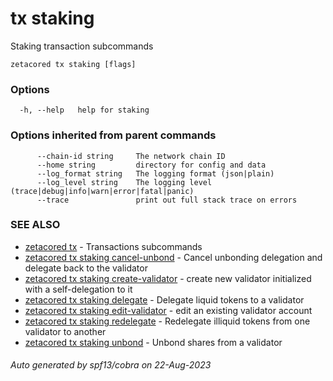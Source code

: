 # tx staking

Staking transaction subcommands

```
zetacored tx staking [flags]
```

### Options

```
  -h, --help   help for staking
```

### Options inherited from parent commands

```
      --chain-id string     The network chain ID
      --home string         directory for config and data 
      --log_format string   The logging format (json|plain) 
      --log_level string    The logging level (trace|debug|info|warn|error|fatal|panic) 
      --trace               print out full stack trace on errors
```

### SEE ALSO

* [zetacored tx](zetacored_tx.md)	 - Transactions subcommands
* [zetacored tx staking cancel-unbond](zetacored_tx_staking_cancel-unbond.md)	 - Cancel unbonding delegation and delegate back to the validator
* [zetacored tx staking create-validator](zetacored_tx_staking_create-validator.md)	 - create new validator initialized with a self-delegation to it
* [zetacored tx staking delegate](zetacored_tx_staking_delegate.md)	 - Delegate liquid tokens to a validator
* [zetacored tx staking edit-validator](zetacored_tx_staking_edit-validator.md)	 - edit an existing validator account
* [zetacored tx staking redelegate](zetacored_tx_staking_redelegate.md)	 - Redelegate illiquid tokens from one validator to another
* [zetacored tx staking unbond](zetacored_tx_staking_unbond.md)	 - Unbond shares from a validator

###### Auto generated by spf13/cobra on 22-Aug-2023
